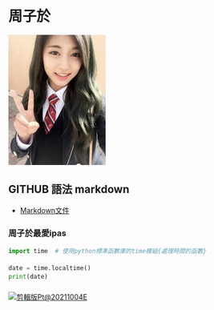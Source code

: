 # 周子於


![images.jpg](images.jpg)

## GITHUB 語法  markdown

- [Markdown文件](https://markdown.tw/)

### 周子於最愛ipas
```python
import time  # 使用python標準函數庫的time模組{處理時間的函數}

date = time.localtime()	
print(date)
```

###

[![剪輯版Pt@20211004E](https://img.youtube.com/vi/v=HOnuZAnZkx8/0.jpg)](https://www.youtube.com/watch?v=HOnuZAnZkx8)
